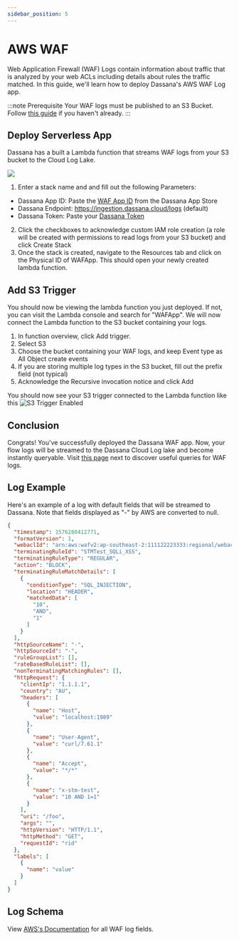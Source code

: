 ```yaml
---
sidebar_position: 5
---
```


# AWS WAF

Web Application Firewall (WAF) Logs contain information about traffic that is analyzed by your web ACLs including details about rules the traffic matched. In this guide, we'll learn how to deploy Dassana's AWS WAF Log app.

:::note Prerequisite
Your WAF logs must be published to an S3 Bucket. Follow [this guide](https://docs.aws.amazon.com/waf/latest/developerguide/logging-s3.html) if you haven't already.
:::

## Deploy Serverless App
Dassana has a built a Lambda function that streams WAF logs from your S3 bucket to the Cloud Log Lake.

[![](https://cdn.rawgit.com/buildkite/cloudformation-launch-stack-button-svg/master/launch-stack.svg)](https://console.aws.amazon.com/cloudformation/home?region=us-east-1#/stacks/create/review?templateURL=https://dassana-native-apps.s3.amazonaws.com/waf-s3/packaged-template.yaml)
1. Enter a stack name and and fill out the following Parameters:
  - Dassana App ID: Paste the [WAF App ID](https://console.dassana.dev/appStore/app/aws_cloudtrail) from the Dassana App Store
  - Dassana Endpoint: https://ingestion.dassana.cloud/logs (default)
  - Dassana Token: Paste your [Dassana Token](https://console.dassana.dev/appStore?page=tokens)
2. Click the checkboxes to acknowledge custom IAM role creation (a role will be created with permissions to read logs from your S3 bucket) and click Create Stack
3. Once the stack is created, navigate to the Resources tab and click on the Physical ID of WAFApp. This should open your newly created lambda function.

## Add S3 Trigger

You should now be viewing the lambda function you just deployed. If not, you can visit the Lambda console and search for "WAFApp". We will now connect the Lambda function to the S3 bucket containing your logs.

1. In function overview, click Add trigger.
2. Select S3
3. Choose the bucket containing your WAF logs, and keep Event type as All Object create events
4. If you are storing multiple log types in the S3 bucket, fill out the prefix field (not typical)
5. Acknowledge the Recursive invocation notice and click Add

You should now see your S3 trigger connected to the Lambda function like this
![S3 Trigger Enabled](/img/waf/s3-trigger-enabled-waf.png)

## Conclusion
Congrats! You've successfully deployed the Dassana WAF app. Now, your flow logs will be streamed to the Dassana Cloud Log lake and become instantly queryable. Visit [this page](https://docs.dassana.io) next to discover useful queries for WAF logs.

## Log Example
Here's an example of a log with default fields that will be streamed to Dassana. Note that fields displayed as "-" by AWS are converted to null. 
```json
{
  "timestamp": 1576280412771,
  "formatVersion": 1,
  "webaclId": "arn:aws:wafv2:ap-southeast-2:111122223333:regional/webacl/STMTest/1EXAMPLE-2ARN-3ARN-4ARN-123456EXAMPLE",
  "terminatingRuleId": "STMTest_SQLi_XSS",
  "terminatingRuleType": "REGULAR",
  "action": "BLOCK",
  "terminatingRuleMatchDetails": [
    {
      "conditionType": "SQL_INJECTION",
      "location": "HEADER",
      "matchedData": [
        "10",
        "AND",
        "1"
      ]
    }
  ],
  "httpSourceName": "-",
  "httpSourceId": "-",
  "ruleGroupList": [],
  "rateBasedRuleList": [],
  "nonTerminatingMatchingRules": [],
  "httpRequest": {
    "clientIp": "1.1.1.1",
    "country": "AU",
    "headers": [
      {
        "name": "Host",
        "value": "localhost:1989"
      },
      {
        "name": "User-Agent",
        "value": "curl/7.61.1"
      },
      {
        "name": "Accept",
        "value": "*/*"
      },
      {
        "name": "x-stm-test",
        "value": "10 AND 1=1"
      }
    ],
    "uri": "/foo",
    "args": "",
    "httpVersion": "HTTP/1.1",
    "httpMethod": "GET",
    "requestId": "rid"
  },
  "labels": [
    {
      "name": "value"
    }
  ]
}
```

## Log Schema
View [AWS's Documentation](https://docs.aws.amazon.com/waf/latest/developerguide/logging-fields.html) for all WAF log fields.

